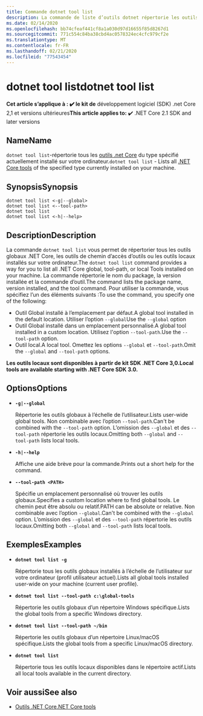 ```yaml
---
title: Commande dotnet tool list
description: La commande de liste d’outils dotnet répertorie les outils .NET Core qui sont installés sur votre ordinateur.
ms.date: 02/14/2020
ms.openlocfilehash: bb74cfeaf441cf8a1a030d97d16655f85d8267d1
ms.sourcegitcommit: 771c554c84ba38cbd4ac0578324ec4cfc979cf2e
ms.translationtype: MT
ms.contentlocale: fr-FR
ms.lasthandoff: 02/21/2020
ms.locfileid: "77543454"
---
```

# <a name="dotnet-tool-list"></a><span data-ttu-id="37d94-103">dotnet tool list</span><span class="sxs-lookup"><span data-stu-id="37d94-103">dotnet tool list</span></span>

<span data-ttu-id="37d94-104">**Cet article s’applique à : ✔️ le kit de** développement logiciel (SDK) .net Core 2,1 et versions ultérieures</span><span class="sxs-lookup"><span data-stu-id="37d94-104">**This article applies to:** ✔️ .NET Core 2.1 SDK and later versions</span></span>

## <a name="name"></a><span data-ttu-id="37d94-105">Name</span><span class="sxs-lookup"><span data-stu-id="37d94-105">Name</span></span>

<span data-ttu-id="37d94-106">`dotnet tool list`-répertorie tous les [outils .net Core](global-tools.md) du type spécifié actuellement installé sur votre ordinateur.</span><span class="sxs-lookup"><span data-stu-id="37d94-106">`dotnet tool list` - Lists all [.NET Core tools](global-tools.md) of the specified type currently installed on your machine.</span></span>

## <a name="synopsis"></a><span data-ttu-id="37d94-107">Synopsis</span><span class="sxs-lookup"><span data-stu-id="37d94-107">Synopsis</span></span>

```dotnetcli
dotnet tool list <-g|--global>
dotnet tool list <--tool-path>
dotnet tool list
dotnet tool list <-h|--help>
```

## <a name="description"></a><span data-ttu-id="37d94-108">Description</span><span class="sxs-lookup"><span data-stu-id="37d94-108">Description</span></span>

<span data-ttu-id="37d94-109">La commande `dotnet tool list` vous permet de répertorier tous les outils globaux .NET Core, les outils de chemin d’accès d’outils ou les outils locaux installés sur votre ordinateur.</span><span class="sxs-lookup"><span data-stu-id="37d94-109">The `dotnet tool list` command provides a way for you to list all .NET Core global, tool-path, or local Tools installed on your machine.</span></span> <span data-ttu-id="37d94-110">La commande répertorie le nom du package, la version installée et la commande d’outil.</span><span class="sxs-lookup"><span data-stu-id="37d94-110">The command lists the package name, version installed, and the tool command.</span></span>  <span data-ttu-id="37d94-111">Pour utiliser la commande, vous spécifiez l’un des éléments suivants :</span><span class="sxs-lookup"><span data-stu-id="37d94-111">To use the command, you specify one of the following:</span></span>

* <span data-ttu-id="37d94-112">Outil Global installé à l’emplacement par défaut.</span><span class="sxs-lookup"><span data-stu-id="37d94-112">A global tool installed in the default location.</span></span> <span data-ttu-id="37d94-113">Utiliser l’option `--global`</span><span class="sxs-lookup"><span data-stu-id="37d94-113">Use the `--global` option</span></span>
* <span data-ttu-id="37d94-114">Outil Global installé dans un emplacement personnalisé.</span><span class="sxs-lookup"><span data-stu-id="37d94-114">A global tool installed in a custom location.</span></span> <span data-ttu-id="37d94-115">Utilisez l'option `--tool-path`.</span><span class="sxs-lookup"><span data-stu-id="37d94-115">Use the `--tool-path` option.</span></span>
* <span data-ttu-id="37d94-116">Outil local.</span><span class="sxs-lookup"><span data-stu-id="37d94-116">A local tool.</span></span> <span data-ttu-id="37d94-117">Omettez les options `--global` et `--tool-path`.</span><span class="sxs-lookup"><span data-stu-id="37d94-117">Omit the `--global` and `--tool-path` options.</span></span>

<span data-ttu-id="37d94-118">**Les outils locaux sont disponibles à partir de kit SDK .NET Core 3,0.**</span><span class="sxs-lookup"><span data-stu-id="37d94-118">**Local tools are available starting with .NET Core SDK 3.0.**</span></span>

## <a name="options"></a><span data-ttu-id="37d94-119">Options</span><span class="sxs-lookup"><span data-stu-id="37d94-119">Options</span></span>

- **`-g|--global`**

  <span data-ttu-id="37d94-120">Répertorie les outils globaux à l’échelle de l’utilisateur.</span><span class="sxs-lookup"><span data-stu-id="37d94-120">Lists user-wide global tools.</span></span> <span data-ttu-id="37d94-121">Non combinable avec l’option `--tool-path`.</span><span class="sxs-lookup"><span data-stu-id="37d94-121">Can't be combined with the `--tool-path` option.</span></span> <span data-ttu-id="37d94-122">L’omission des `--global` et des `--tool-path` répertorie les outils locaux.</span><span class="sxs-lookup"><span data-stu-id="37d94-122">Omitting both `--global` and `--tool-path` lists local tools.</span></span> 

- **`-h|--help`**

  <span data-ttu-id="37d94-123">Affiche une aide brève pour la commande.</span><span class="sxs-lookup"><span data-stu-id="37d94-123">Prints out a short help for the command.</span></span>

- **`--tool-path <PATH>`**

  <span data-ttu-id="37d94-124">Spécifie un emplacement personnalisé où trouver les outils globaux.</span><span class="sxs-lookup"><span data-stu-id="37d94-124">Specifies a custom location where to find global tools.</span></span> <span data-ttu-id="37d94-125">Le chemin peut être absolu ou relatif.</span><span class="sxs-lookup"><span data-stu-id="37d94-125">PATH can be absolute or relative.</span></span> <span data-ttu-id="37d94-126">Non combinable avec l’option `--global`.</span><span class="sxs-lookup"><span data-stu-id="37d94-126">Can't be combined with the `--global` option.</span></span> <span data-ttu-id="37d94-127">L’omission des `--global` et des `--tool-path` répertorie les outils locaux.</span><span class="sxs-lookup"><span data-stu-id="37d94-127">Omitting both `--global` and `--tool-path` lists local tools.</span></span> 

## <a name="examples"></a><span data-ttu-id="37d94-128">Exemples</span><span class="sxs-lookup"><span data-stu-id="37d94-128">Examples</span></span>

- **`dotnet tool list -g`**

  <span data-ttu-id="37d94-129">Répertorie tous les outils globaux installés à l’échelle de l’utilisateur sur votre ordinateur (profil utilisateur actuel).</span><span class="sxs-lookup"><span data-stu-id="37d94-129">Lists all global tools installed user-wide on your machine (current user profile).</span></span>

- **`dotnet tool list --tool-path c:\global-tools`**

  <span data-ttu-id="37d94-130">Répertorie les outils globaux d’un répertoire Windows spécifique.</span><span class="sxs-lookup"><span data-stu-id="37d94-130">Lists the global tools from a specific Windows directory.</span></span>

- **`dotnet tool list --tool-path ~/bin`**

  <span data-ttu-id="37d94-131">Répertorie les outils globaux d’un répertoire Linux/macOS spécifique.</span><span class="sxs-lookup"><span data-stu-id="37d94-131">Lists the global tools from a specific Linux/macOS directory.</span></span>

- **`dotnet tool list`**

  <span data-ttu-id="37d94-132">Répertorie tous les outils locaux disponibles dans le répertoire actif.</span><span class="sxs-lookup"><span data-stu-id="37d94-132">Lists all local tools available in the current directory.</span></span>

## <a name="see-also"></a><span data-ttu-id="37d94-133">Voir aussi</span><span class="sxs-lookup"><span data-stu-id="37d94-133">See also</span></span>

- [<span data-ttu-id="37d94-134">Outils .NET Core</span><span class="sxs-lookup"><span data-stu-id="37d94-134">.NET Core tools</span></span>](global-tools.md)

